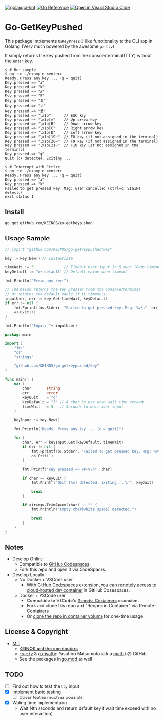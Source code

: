 [![golangci-lint](https://github.com/KEINOS/go-getkeypushed/actions/workflows/golangci-lint.yaml/badge.svg)](https://github.com/KEINOS/go-getkeypushed/actions/workflows/golangci-lint.yaml)
[![Go Reference](https://pkg.go.dev/badge/github.com/KEINOS/go-getkeypushed.svg)](https://pkg.go.dev/github.com/KEINOS/go-getkeypushed/key "Read generated documentation")
[![Open in Visual Studio Code](https://open.vscode.dev/badges/open-in-vscode.svg)](https://open.vscode.dev/KEINOS/go-getkeypushed)

# Go-GetKeyPushed

This package implements `OnKeyPress()` like functionality to the CLI app in Golang. (Very much powered by the awesome [`go-tty`](https://github.com/mattn/go-tty/))

It simply returns the key pushed from the console/terminal (TTY) without the `enter` key.

```shellsession
$ # Run sample
$ go run ./example <enter>
Ready. Press any key ... (q = quit)
Key pressed => "a"
Key pressed => "b"
Key pressed => "A"
Key pressed => "B"
Key pressed => "あ"
Key pressed => "い"
Key pressed => "愛"
Key pressed => "\x1b"      // ESC key
Key pressed => "\x1b[A"    // Up arrow key
Key pressed => "\x1b[B"    // Down arrow key
Key pressed => "\x1b[C"    // Right arrow key
Key pressed => "\x1b[D"    // Left arrow key
Key pressed => "\x1b[19~"  // F8 key (if not assigned in the terminal)
Key pressed => "\x1b[20~"  // F9 key (if not assigned in the terminal)
Key pressed => "\x1b[21~"  // F10 key (if not assigned in the terminal)
Key pressed => "q"
Quit (q) detected. Exiting ...
```

```shellsession
$ # Interrupt with Ctrl+c
$ go run ./example <enter>
Ready. Press any key ... (q = quit)
Key pressed => "a"
Key pressed => "b"
Failed to get pressed key. Msg: user cancelled (ctrl+c, SIGINT detectd)
exit status 1
```

## Install

```bash
go get github.com/KEINOS/go-getkeypushed
```

## Usage Sample

```go
// import "github.com/KEINOS/go-getkeypushed/key"

key := key.New() // Instantiate

timeWait := 5              // Timeout user input in 5 secs (0=no timeout)
keyDefault := "my default" // Default value when timeout

fmt.Println("Press any key:")

// The below returns the key pressed from the console/terminal
// or returns the default vaule if it timeouts.
inputUser, err := key.Get(timeWait, keyDefault)
if err != nil {
	fmt.Fprintf(os.Stderr, "Failed to get pressed key. Msg: %v\n", err)
	os.Exit(1)
}

fmt.Println("Input: "+ inputUser)
```

```go
package main

import (
	"fmt"
	"os"
	"strings"

	"github.com/KEINOS/go-getkeypushed/key"
)

func main() {
	var (
		char       string
		err        error
		keyQuit    = "q"
		keyDefault = "?" // A char to use when wait time exceeds
		timeWait   = 5   // Seconds to wait user input
	)

	keyInput := key.New()

	fmt.Println("Ready. Press any key ... (q = quit)")

	for {
		char, err = keyInput.Get(keyDefault, timeWait)
		if err != nil {
			fmt.Fprintf(os.Stderr, "Failed to get pressed key. Msg: %v\n", err)
			os.Exit(1)
		}

		fmt.Printf("Key pressed => %#+v\n", char)

		if char == keyQuit {
			fmt.Printf("Quit (%s) detected. Exiting ...\n", keyQuit)

			break
		}

		if strings.TrimSpace(char) == "" {
			fmt.Println("Empty char(white space) detected.")

			break
		}
	}
}

```

## Notes

- Develop Online
  - Compatible to [GitHub Codespaces](https://github.com/features/codespaces).
  - Fork this repo and open it via CodeSpaces.
- Develop Locally
  - No Docker + VSCode user
    - With [GitHub Codespaces](https://marketplace.visualstudio.com/items?itemName=GitHub.codespaces) extension, [you can remotely access to cloud-hosted dev container](https://docs.github.com/ja/codespaces/developing-in-codespaces/using-codespaces-in-visual-studio-code) in GitHub Cosespaces.
  - Docker + VSCode user
    - Compatible to VSCode's [Remote-Containers](https://marketplace.visualstudio.com/items?itemName=ms-vscode-remote.vscode-remote-extensionpack) extension.
    - Fork and clone this repo and "Reopen in Container" via Remote-Containers
    - Or [clone the repo in container volume](vscode://ms-vscode-remote.remote-containers/cloneInVolume?url=https://github.com/KEINOS/go-getkeypushed) for one-time usage.

## License & Copyright

- [MIT](https://github.com/KEINOS/go-getkeypushed/blob/master/LICENSE)
  - [KEINOS and the contributors](https://github.com/KEINOS/go-getkeypushed/graphs/contributors)
  - [`go-tty`](https://github.com/mattn/go-tty/) & [go-isatty](https://github.com/mattn/go-isatty): Yasuhiro Matsumoto (a.k.a [mattn](https://github.com/mattn/)) @ GitHub
  - See the packages in [go.mod](./go.mod) as well

## TODO

- [ ] Find out how to test the `tty` input
- [x] Implement basic testing
  - [ ] Cover test as much as possible
- [x] Wating time implementaion
  - Wait Nth seconds and return default key if wait time exceed with no user interaction)
